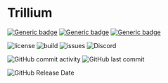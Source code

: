 # Trillium

[![Generic badge](https://img.shields.io/badge/IDE-VS2022-blue.svg)](https://shields.io/)
[![Generic badge](https://img.shields.io/badge/C%23-10%2E0-blue.svg)](https://shields.io/)
[![Generic badge](https://img.shields.io/badge/%2ENet%20Core-6%2E0-blue.svg)](https://shields.io/)

![license](https://img.shields.io/github/license/ReserveBlockIO/Trillium)
![build](https://img.shields.io/github/workflow/status/ReserveBlockIO/Trillium/.NET)
![issues](https://img.shields.io/github/issues/ReserveBlockIO/Trillium)
![Discord](https://img.shields.io/discord/917499597692211260?label=discord)

![GitHub commit activity](https://img.shields.io/github/commit-activity/m/ReserveBlockIO/Core-CLI)
![GitHub last commit](https://img.shields.io/github/last-commit/ReserveBlockIO/Trillium)

![GitHub Release Date](https://img.shields.io/github/release-date/ReserveBlockIO/Trillium)
